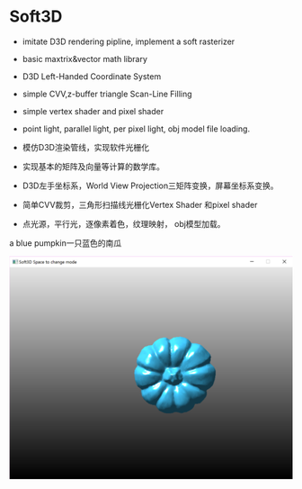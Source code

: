 # Soft3D
* imitate D3D rendering pipline, implement a soft rasterizer 
* basic maxtrix&vector math library   
* D3D Left-Handed Coordinate System
* simple CVV,z-buffer triangle Scan-Line Filling
* simple vertex shader and pixel shader
* point light, parallel light, per pixel light, obj model file loading.

*	模仿D3D渲染管线，实现软件光栅化
*	实现基本的矩阵及向量等计算的数学库。
*	D3D左手坐标系，World View Projection三矩阵变换，屏幕坐标系变换。
*	简单CVV裁剪，三角形扫描线光栅化Vertex Shader 和pixel shader
*  点光源，平行光，逐像素着色，纹理映射， obj模型加载。


a blue pumpkin一只蓝色的南瓜

![一只蓝色的南瓜](Soft3D/img/Capture.PNG)

